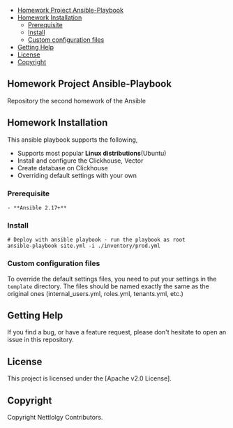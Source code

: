 
- [Homework Project Ansible-Playbook](#homework-project-ansible-playbook)
- [Homework Installation](#homework-installation)
  - [Prerequisite](#prerequisite)
  - [Install](#install)
  - [Custom configuration files](#custom-configuration-files)
- [Getting Help](#getting-help)
- [License](#license)
- [Copyright](#copyright)

## Homework Project Ansible-Playbook

Repository the second homework of the Ansible

## Homework Installation

This ansible playbook supports the following,

- Supports most popular **Linux distributions**(Ubuntu)
- Install and configure the Clickhouse, Vector
- Create database on Clickhouse
- Overriding default settings with your own

### Prerequisite

    - **Ansible 2.17+**

### Install

    # Deploy with ansible playbook - run the playbook as root
    ansible-playbook site.yml -i ./inventory/prod.yml

### Custom configuration files

To override the default settings files, you need to put your settings in the `template` directory. The files should be 
named exactly the same as the original ones (internal_users.yml, roles.yml, tenants.yml, etc.)

## Getting Help

If you find a bug, or have a feature request, please don't hesitate to open an issue in this repository.

## License

This project is licensed under the [Apache v2.0 License].

## Copyright

Copyright Nettlolgy Contributors.
